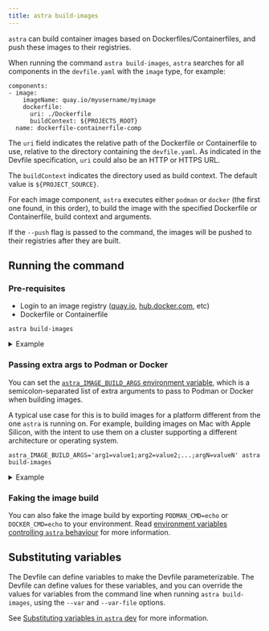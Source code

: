 ```yaml
---
title: astra build-images
---
```


`astra` can build container images based on Dockerfiles/Containerfiles, and push these images to their registries.

When running the command `astra build-images`, `astra` searches for all components in the `devfile.yaml` with the `image` type, for example:

```
components:
- image:
    imageName: quay.io/myusername/myimage
    dockerfile:
      uri: ./Dockerfile
      buildContext: ${PROJECTS_ROOT}
  name: dockerfile-containerfile-comp
```

The `uri` field indicates the relative path of the Dockerfile or Containerfile to use, relative to the directory containing the `devfile.yaml`. 
As indicated in the Devfile specification, `uri` could also be an HTTP or HTTPS URL.

The `buildContext` indicates the directory used as build context. The default value is `${PROJECT_SOURCE}`.

For each image component, `astra` executes either `podman` or `docker` (the first one found, in this order), to build the image with the specified Dockerfile or Containerfile, build context and arguments.

If the `--push` flag is passed to the command, the images will be pushed to their registries after they are built.

## Running the command
### Pre-requisites
* Login to an image registry ([quay.io](https://docs.quay.io/guides/login.html), [hub.docker.com](https://hub.docker.com/), etc)
* Dockerfile or Containerfile

```shell
astra build-images
```
<details>
<summary>Example</summary>

```shell
$ astra build-images

↪ Building & Pushing Container: quay.io/user/myimage
 •  Building image locally  ...
STEP 1/7: FROM quay.io/phmartin/node:17
STEP 2/7: WORKDIR /usr/src/app
--> Using cache b18c8d9f4c739a91e5430f235b7beaac913250bec8bfcae531a8e93c750cea87
--> b18c8d9f4c7
STEP 3/7: COPY package*.json ./
--> Using cache cd151181cd9b2c69fc938eb89f3f71d0327d27ffba53c54247a105733cb36217
--> cd151181cd9
STEP 4/7: RUN npm install
--> Using cache 72b79a4f76ab0f9665653a974f5c667b1cb964c89c58e71aa4817b1055b1c473
--> 72b79a4f76a
STEP 5/7: COPY . .
--> 84f475ad011
STEP 6/7: EXPOSE 8080
--> 12af8468cd0
STEP 7/7: CMD [ "node", "server.js" ]
COMMIT quay.io/user/myimage
--> 58c0731e9a1
Successfully tagged quay.io/user/myimage:latest
58c0731e9a110e8dbb2dbe4bdb55a15bdbbce1b78e121d350e23de79f33c3dde
 ✓  Building image locally [2s]
```
</details>

### Passing extra args to Podman or Docker

You can set the [`astra_IMAGE_BUILD_ARGS` environment variable](../overview/configure.md#environment-variables-controlling-astra-behavior),
which is a semicolon-separated list of extra arguments to pass to Podman or Docker when building images.

A typical use case for this is to build images for a platform different from the one `astra` is running on.
For example, building images on Mac with Apple Silicon, with the intent to use them on a cluster supporting a different architecture or operating system.

```shell
astra_IMAGE_BUILD_ARGS='arg1=value1;arg2=value2;...;argN=valueN' astra build-images
```

<details>
<summary>Example</summary>

```shell
$ astra_IMAGE_BUILD_ARGS='--platform=linux/amd64;--build-arg=MY_ARG=my_value' astra build-images

↪ Building Image: localhost:5000/nodejs-astra-example
 •  Building image locally  ...
[1/2] STEP 1/4: FROM registry.access.redhat.com/ubi8/nodejs-14:latest
[1/2] STEP 2/4: RUN echo XXX $MY_ARG
--> Using cache cbd3ef1317b96dbef4c9ab3646df49d3770831516c3b5c9f1e15687d67bc8803
--> cbd3ef1317b9
[1/2] STEP 3/4: COPY package*.json ./
--> Using cache de4a08bf2632ef49339beeda4ba50eb6e8a9b7524ffd5717fdcc372c15003b61
--> de4a08bf2632
[1/2] STEP 4/4: RUN npm install --production
--> Using cache 5a37e2783e140582da7ac4e241790e6e2052826c07f46cc0053801f4580e728c
--> 5a37e2783e14
[2/2] STEP 1/6: FROM registry.access.redhat.com/ubi8/nodejs-14-minimal:latest
[2/2] STEP 2/6: COPY --from=0 /opt/app-root/src/node_modules /opt/app-root/src/node_modules
--> Using cache 8779f5d3753baec5961b5ae017d8246b2674eb70f3c5607e4060f6b38e07c182
--> 8779f5d3753b
[2/2] STEP 3/6: COPY . /opt/app-root/src
--> 6ea250968b12
[2/2] STEP 4/6: ENV NODE_ENV production
--> 0bf4dd6605e9
[2/2] STEP 5/6: ENV PORT 3000
--> deea4247dd08
[2/2] STEP 6/6: CMD ["npm", "start"]
[2/2] COMMIT localhost:5000/nodejs-astra-example
--> eebc7c012506
Successfully tagged localhost:5000/nodejs-astra-example:latest
eebc7c01250682bf4e1e9544de1434d5edb90a51cf2d3e96f0faab354918bedb
 ✓  Building image locally [4s]

```
</details>

### Faking the image build
You can also fake the image build by exporting `PODMAN_CMD=echo` or `DOCKER_CMD=echo` to your environment. Read [environment variables controlling `astra` behaviour](../overview/configure.md#environment-variables-controlling-astra-behavior) for more information.

## Substituting variables

The Devfile can define variables to make the Devfile parameterizable. The Devfile can define values for these variables, and you
can override the values for variables from the command line when running `astra build-images`, using the `--var` and `--var-file` options.

See [Substituting variables in `astra` dev](dev.md#substituting-variables) for more information.

